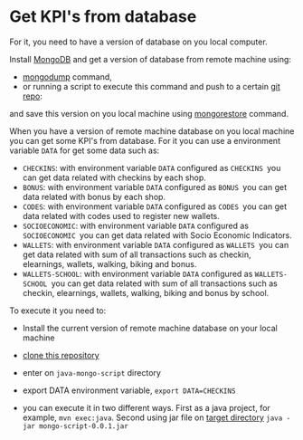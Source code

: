# Get KPI's from database

For it, you need to have a version of database on you local computer.

Install [MongoDB](https://docs.mongodb.com/manual/installation/) and get a version of database from remote machine using:

- [mongodump](https://docs.mongodb.com/manual/reference/program/mongodump/) command,
- or running a script to execute this command and push to a certain [git repo](https://github.com/pchainho/sharing-lx-kpis): 

 and save this version on you local machine using [mongorestore](https://docs.mongodb.com/manual/reference/program/mongorestore/) command. 



When you have a version of remote machine database on you local machine you can get some KPI's from database. For it you can use a environment variable `DATA` for get some data such as:

- `CHECKINS`: with environment variable `DATA` configured as `CHECKINS `you can get data related with checkins by each shop.
- `BONUS`: with environment variable `DATA` configured as `BONUS `you can get data related with bonus by each shop.
- `CODES`: with environment variable `DATA` configured as `CODES `you can get data related with codes used to register new wallets.
- `SOCIOECONOMIC`: with environment variable `DATA` configured as `SOCIOECONOMIC `you can get data related with Socio Economic Indicators.
- `WALLETS`: with environment variable `DATA` configured as `WALLETS `you can get data related with sum of all transactions such as  checkin, elearnings, wallets, walking, biking and bonus.
- `WALLETS-SCHOOL`: with environment variable `DATA` configured as `WALLETS-SCHOOL `you can get data related with sum of all transactions such as  checkin, elearnings, wallets, walking, biking and bonus by school.



To execute it you need to:

- Install the current version of remote machine database on your local machine

- [clone this repository](https://github.com/reTHINK-project/dev-java-hyperty)

- enter on `java-mongo-script` directory

- export DATA environment variable, `export DATA=CHECKINS`

- you can execute it in two different ways. First as a java project, for example, `mvn exec:java`. Second using jar file on [target directory](https://github.com/reTHINK-project/dev-java-hyperty/tree/master/java-mongo-script/target) `java -jar mongo-script-0.0.1.jar`

  ​

